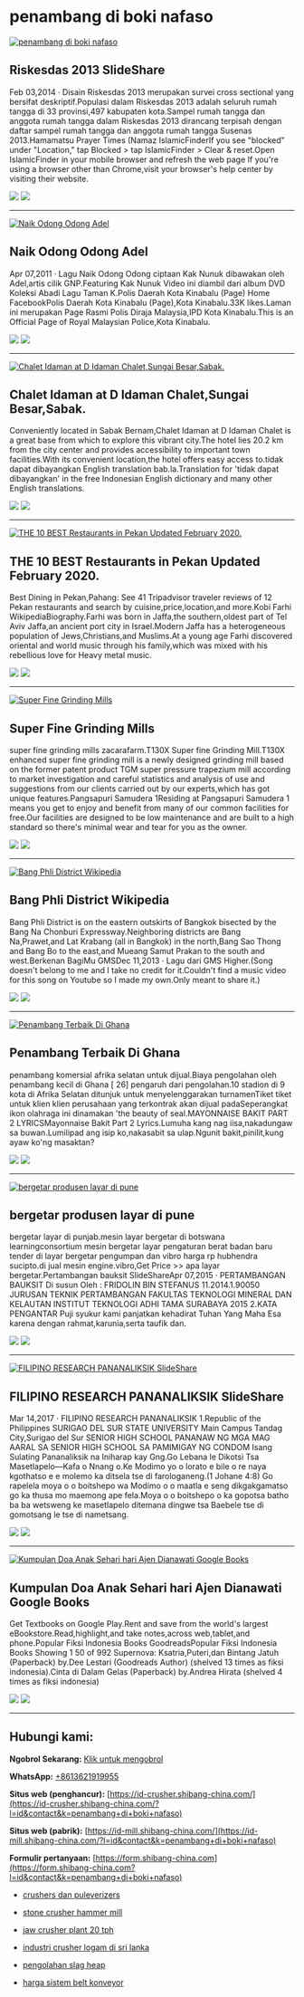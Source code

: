 # penambang di boki nafaso

<a href="https://swt.shibang-china.com/?l=id&img&k=penambang+di+boki+nafaso" target="_blank">![penambang di boki nafaso](http://static.shibang-china.com/all-800x300/1090.jpg)</a>

## Riskesdas 2013 SlideShare
Feb 03,2014 · Disain Riskesdas 2013 merupakan survei cross sectional yang bersifat deskriptif.Populasi dalam Riskesdas 2013 adalah seluruh rumah tangga di 33 provinsi,497 kabupaten kota.Sampel rumah tangga dan anggota rumah tangga dalam Riskesdas 2013 dirancang terpisah dengan daftar sampel rumah tangga dan anggota rumah tangga Susenas 2013.Hamamatsu Prayer Times (Namaz IslamicFinderIf you see "blocked" under "Location," tap Blocked > tap IslamicFinder > Clear & reset.Open IslamicFinder in your mobile browser and refresh the web page If you're using a browser other than Chrome,visit your browser's help center by visiting their website.


<a href="https://whatsapp.shibangsoft.com/WhatsApp.php" target="_blank" title="WhatsApp">![](http://static.shibang-china.com/icon/whatsapp.png)</a> <a href="https://swt.shibang-china.com/?l=id&icon&k=penambang+di+boki+nafaso" target="_blank">![](http://static.shibang-china.com/icon/chat-id.png)</a>

---

<a href="https://swt.shibang-china.com/?l=id&img&k=penambang+di+boki+nafaso" target="_blank">![Naik Odong Odong Adel](http://static.shibang-china.com/all-800x300/1368.jpg)</a>

## Naik Odong Odong Adel
Apr 07,2011 · Lagu Naik Odong Odong ciptaan Kak Nunuk dibawakan oleh Adel,artis cilik GNP.Featuring Kak Nunuk Video ini diambil dari album DVD Koleksi Abadi Lagu Taman K.Polis Daerah Kota Kinabalu (Page) Home FacebookPolis Daerah Kota Kinabalu (Page),Kota Kinabalu.33K likes.Laman ini merupakan Page Rasmi Polis Diraja Malaysia,IPD Kota Kinabalu.This is an Official Page of Royal Malaysian Police,Kota Kinabalu.


<a href="https://whatsapp.shibangsoft.com/WhatsApp.php" target="_blank" title="WhatsApp">![](http://static.shibang-china.com/icon/whatsapp.png)</a> <a href="https://swt.shibang-china.com/?l=id&icon&k=penambang+di+boki+nafaso" target="_blank">![](http://static.shibang-china.com/icon/chat-id.png)</a>

---

<a href="https://swt.shibang-china.com/?l=id&img&k=penambang+di+boki+nafaso" target="_blank">![Chalet Idaman at D Idaman Chalet,Sungai Besar,Sabak.](http://static.shibang-china.com/all-800x300/1507.jpg)</a>

## Chalet Idaman at D Idaman Chalet,Sungai Besar,Sabak.
Conveniently located in Sabak Bernam,Chalet Idaman at D Idaman Chalet is a great base from which to explore this vibrant city.The hotel lies 20.2 km from the city center and provides accessibility to important town facilities.With its convenient location,the hotel offers easy access to.tidak dapat dibayangkan English translation bab.la.Translation for 'tidak dapat dibayangkan' in the free Indonesian English dictionary and many other English translations.


<a href="https://whatsapp.shibangsoft.com/WhatsApp.php" target="_blank" title="WhatsApp">![](http://static.shibang-china.com/icon/whatsapp.png)</a> <a href="https://swt.shibang-china.com/?l=id&icon&k=penambang+di+boki+nafaso" target="_blank">![](http://static.shibang-china.com/icon/chat-id.png)</a>

---

<a href="https://swt.shibang-china.com/?l=id&img&k=penambang+di+boki+nafaso" target="_blank">![THE 10 BEST Restaurants in Pekan Updated February 2020.](http://static.shibang-china.com/all-800x300/523.jpg)</a>

## THE 10 BEST Restaurants in Pekan Updated February 2020.
Best Dining in Pekan,Pahang: See 41 Tripadvisor traveler reviews of 12 Pekan restaurants and search by cuisine,price,location,and more.Kobi Farhi WikipediaBiography.Farhi was born in Jaffa,the southern,oldest part of Tel Aviv Jaffa,an ancient port city in Israel.Modern Jaffa has a heterogeneous population of Jews,Christians,and Muslims.At a young age Farhi discovered oriental and world music through his family,which was mixed with his rebellious love for Heavy metal music.


<a href="https://whatsapp.shibangsoft.com/WhatsApp.php" target="_blank" title="WhatsApp">![](http://static.shibang-china.com/icon/whatsapp.png)</a> <a href="https://swt.shibang-china.com/?l=id&icon&k=penambang+di+boki+nafaso" target="_blank">![](http://static.shibang-china.com/icon/chat-id.png)</a>

---

<a href="https://swt.shibang-china.com/?l=id&img&k=penambang+di+boki+nafaso" target="_blank">![Super Fine Grinding Mills](http://static.shibang-china.com/all-800x300/360.jpg)</a>

## Super Fine Grinding Mills
super fine grinding mills zacarafarm.T130X Super fine Grinding Mill.T130X enhanced super fine grinding mill is a newly designed grinding mill based on the former patent product TGM super pressure trapezium mill according to market investigation and careful statistics and analysis of use and suggestions from our clients carried out by our experts,which has got unique features.Pangsapuri Samudera 1Residing at Pangsapuri Samudera 1 means you get to enjoy and benefit from many of our common facilities for free.Our facilities are designed to be low maintenance and are built to a high standard so there's minimal wear and tear for you as the owner.


<a href="https://whatsapp.shibangsoft.com/WhatsApp.php" target="_blank" title="WhatsApp">![](http://static.shibang-china.com/icon/whatsapp.png)</a> <a href="https://swt.shibang-china.com/?l=id&icon&k=penambang+di+boki+nafaso" target="_blank">![](http://static.shibang-china.com/icon/chat-id.png)</a>

---

<a href="https://swt.shibang-china.com/?l=id&img&k=penambang+di+boki+nafaso" target="_blank">![Bang Phli District Wikipedia](http://static.shibang-china.com/all-800x300/917.jpg)</a>

## Bang Phli District Wikipedia
Bang Phli District is on the eastern outskirts of Bangkok bisected by the Bang Na Chonburi Expressway.Neighboring districts are Bang Na,Prawet,and Lat Krabang (all in Bangkok) in the north,Bang Sao Thong and Bang Bo to the east,and Mueang Samut Prakan to the south and west.Berkenan BagiMu GMSDec 11,2013 · Lagu dari GMS Higher.(Song doesn't belong to me and I take no credit for it.Couldn't find a music video for this song on Youtube so I made my own.Only meant to share it.)


<a href="https://whatsapp.shibangsoft.com/WhatsApp.php" target="_blank" title="WhatsApp">![](http://static.shibang-china.com/icon/whatsapp.png)</a> <a href="https://swt.shibang-china.com/?l=id&icon&k=penambang+di+boki+nafaso" target="_blank">![](http://static.shibang-china.com/icon/chat-id.png)</a>

---

<a href="https://swt.shibang-china.com/?l=id&img&k=penambang+di+boki+nafaso" target="_blank">![Penambang Terbaik Di Ghana](http://static.shibang-china.com/all-800x300/577.jpg)</a>

## Penambang Terbaik Di Ghana
penambang komersial afrika selatan untuk dijual.Biaya pengolahan oleh penambang kecil di Ghana [ 26] pengaruh dari pengolahan.10 stadion di 9 kota di Afrika Selatan ditunjuk untuk menyelenggarakan turnamenTiket tiket untuk klien klien perusahaan yang terkontrak akan dijual padaSeperangkat ikon olahraga ini dinamakan 'the beauty of seal.MAYONNAISE BAKIT PART 2 LYRICSMayonnaise Bakit Part 2 Lyrics.Lumuha kang nag iisa,nakadungaw sa buwan.Lumilipad ang isip ko,nakasabit sa ulap.Ngunit bakit,pinilit,kung ayaw ko'ng masaktan?


<a href="https://whatsapp.shibangsoft.com/WhatsApp.php" target="_blank" title="WhatsApp">![](http://static.shibang-china.com/icon/whatsapp.png)</a> <a href="https://swt.shibang-china.com/?l=id&icon&k=penambang+di+boki+nafaso" target="_blank">![](http://static.shibang-china.com/icon/chat-id.png)</a>

---

<a href="https://swt.shibang-china.com/?l=id&img&k=penambang+di+boki+nafaso" target="_blank">![bergetar produsen layar di pune](http://static.shibang-china.com/all-800x300/485.jpg)</a>

## bergetar produsen layar di pune
bergetar layar di punjab.mesin layar bergetar di botswana learningconsortium mesin bergetar layar pengaturan berat badan baru tender di layar bergetar pengumpan dan vibro harga rp hubhendra sucipto.di jual mesin engine.vibro,Get Price >> apa layar bergetar.Pertambangan bauksit SlideShareApr 07,2015 · PERTAMBANGAN BAUKSIT Di susun Oleh : FRIDOLIN BIN STEFANUS 11.2014.1.90050 JURUSAN TEKNIK PERTAMBANGAN FAKULTAS TEKNOLOGI MINERAL DAN KELAUTAN INSTITUT TEKNOLOGI ADHI TAMA SURABAYA 2015 2.KATA PENGANTAR Puji syukur kami panjatkan kehadirat Tuhan Yang Maha Esa karena dengan rahmat,karunia,serta taufik dan.


<a href="https://whatsapp.shibangsoft.com/WhatsApp.php" target="_blank" title="WhatsApp">![](http://static.shibang-china.com/icon/whatsapp.png)</a> <a href="https://swt.shibang-china.com/?l=id&icon&k=penambang+di+boki+nafaso" target="_blank">![](http://static.shibang-china.com/icon/chat-id.png)</a>

---

<a href="https://swt.shibang-china.com/?l=id&img&k=penambang+di+boki+nafaso" target="_blank">![FILIPINO RESEARCH PANANALIKSIK SlideShare](http://static.shibang-china.com/all-800x300/261.jpg)</a>

## FILIPINO RESEARCH PANANALIKSIK SlideShare
Mar 14,2017 · FILIPINO RESEARCH PANANALIKSIK 1.Republic of the Philippines SURIGAO DEL SUR STATE UNIVERSITY Main Campus Tandag City,Surigao del Sur SENIOR HIGH SCHOOL PANANAW NG MGA MAG AARAL SA SENIOR HIGH SCHOOL SA PAMIMIGAY NG CONDOM Isang Sulating Pananaliksik na Iniharap kay Gng.Go Lebana le Dikotsi Tsa Masetlapelo—Kafa o Nnang o.Ke Modimo yo o lorato e bile o re naya kgothatso e e molemo ka ditsela tse di farologaneng.(1 Johane 4:8) Go rapelela moya o o boitshepo wa Modimo o o maatla e seng dikgakgamatso go ka thusa mo maemong ape fela.Moya o o boitshepo o ka gopotsa batho ba ba wetsweng ke masetlapelo ditemana dingwe tsa Baebele tse di gomotsang le tse di nametsang.


<a href="https://whatsapp.shibangsoft.com/WhatsApp.php" target="_blank" title="WhatsApp">![](http://static.shibang-china.com/icon/whatsapp.png)</a> <a href="https://swt.shibang-china.com/?l=id&icon&k=penambang+di+boki+nafaso" target="_blank">![](http://static.shibang-china.com/icon/chat-id.png)</a>

---

<a href="https://swt.shibang-china.com/?l=id&img&k=penambang+di+boki+nafaso" target="_blank">![Kumpulan Doa Anak Sehari hari Ajen Dianawati Google Books](http://static.shibang-china.com/all-800x300/1250.jpg)</a>

## Kumpulan Doa Anak Sehari hari Ajen Dianawati Google Books
Get Textbooks on Google Play.Rent and save from the world's largest eBookstore.Read,highlight,and take notes,across web,tablet,and phone.Popular Fiksi Indonesia Books GoodreadsPopular Fiksi Indonesia Books Showing 1 50 of 992 Supernova: Ksatria,Puteri,dan Bintang Jatuh (Paperback) by.Dee Lestari (Goodreads Author) (shelved 13 times as fiksi indonesia).Cinta di Dalam Gelas (Paperback) by.Andrea Hirata (shelved 4 times as fiksi indonesia)


<a href="https://whatsapp.shibangsoft.com/WhatsApp.php" target="_blank" title="WhatsApp">![](http://static.shibang-china.com/icon/whatsapp.png)</a> <a href="https://swt.shibang-china.com/?l=id&icon&k=penambang+di+boki+nafaso" target="_blank">![](http://static.shibang-china.com/icon/chat-id.png)</a>

---
## Hubungi kami:

**Ngobrol Sekarang:** [Klik untuk mengobrol](https://swt.shibang-china.com?l=id&contact&k=penambang+di+boki+nafaso)

**WhatsApp:**  [+8613621919955](https://whatsapp.shibangsoft.com/WhatsApp.php)

**Situs web (penghancur):** [https://id-crusher.shibang-china.com/](https://id-crusher.shibang-china.com/?l=id&contact&k=penambang+di+boki+nafaso)

**Situs web (pabrik):** [https://id-mill.shibang-china.com/](https://id-mill.shibang-china.com/?l=id&contact&k=penambang+di+boki+nafaso)

**Formulir pertanyaan:** [https://form.shibang-china.com](https://form.shibang-china.com?l=id&contact&k=penambang+di+boki+nafaso)

* [crushers dan puleverizers](../1/crushers%20dan%20puleverizers.md)

* [stone crusher hammer mill](../3/stone%20crusher%20hammer%20mill.md)

* [jaw crusher plant 20 tph](../5/jaw%20crusher%20plant%2020%20tph.md)

* [industri crusher logam di sri lanka](../5/industri%20crusher%20logam%20di%20sri%20lanka.md)

* [pengolahan slag heap](../4/pengolahan%20slag%20heap.md)

* [harga sistem belt konveyor](../5/harga%20sistem%20belt%20konveyor.md)
